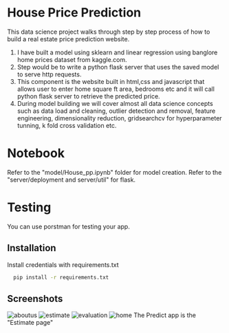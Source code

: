 
# House Price Prediction 

This data science project walks through step by step process of how to build a real estate price prediction website. 
1. I have built a model using sklearn and linear regression using banglore home prices dataset from kaggle.com. 
2. Step would be to write a python flask server that uses the saved model to serve http requests. 
3. This component is the website built in html,css and javascript that allows user to enter home square ft area, bedrooms etc and it will call python flask server to retrieve the predicted price. 
4. During model building we will cover almost all data science concepts such as data load and cleaning, outlier detection and removal, feature engineering, dimensionality reduction, gridsearchcv for hyperparameter tunning, k fold cross validation etc.

# Notebook

Refer to the "model/House_pp.ipynb" folder for model creation.
Refer to the "server/deployment and server/util" for flask.

# Testing

You can use porstman for testing your app.
## Installation

Install credentials with requirements.txt

```bash
  pip install -r requirements.txt
```
    
## Screenshots

![aboutus](https://user-images.githubusercontent.com/66559862/140810152-f89920bd-c15b-4c16-9fdd-93fc94a7cc7d.JPG)
![estimate](https://user-images.githubusercontent.com/66559862/140810158-af746580-8d3c-43a8-a14b-d84e501d99d5.JPG)
![evaluation](https://user-images.githubusercontent.com/66559862/140810160-18ba97a8-b46c-436a-92f4-836975163f52.JPG)
![home](https://user-images.githubusercontent.com/66559862/140810161-4cb32fe5-1b2d-4663-a63d-40ecab8189ac.JPG)
The Predict app is the "Estimate page"

